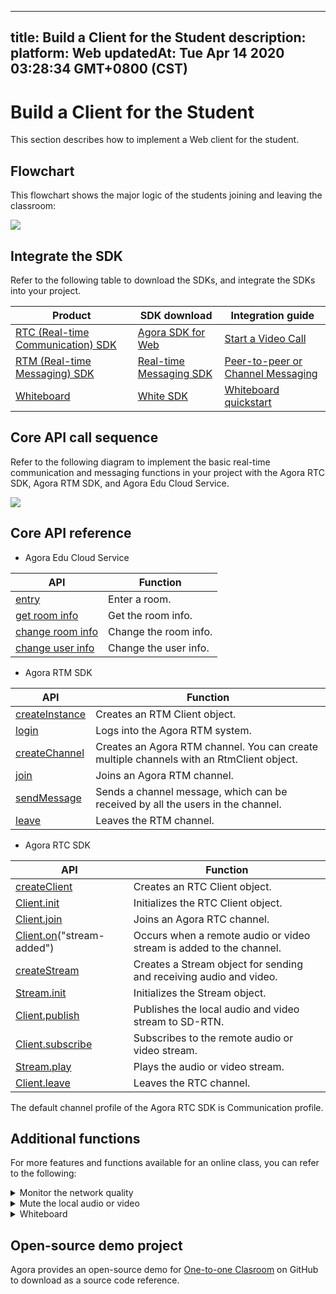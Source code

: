
---
title: Build a Client for the Student
description: 
platform: Web
updatedAt: Tue Apr 14 2020 03:28:34 GMT+0800 (CST)
---
# Build a Client for the Student
This section describes how to implement a Web client for the student.

## Flowchart

This flowchart shows the major logic of the students joining and leaving the classroom:

![](https://web-cdn.agora.io/docs-files/1582875834807)

## Integrate the SDK

Refer to the following table to download the SDKs, and integrate the SDKs into your project.


| Product | SDK download | Integration guide |
| ---------------- | ---------------- | ---------------- | 
| [RTC (Real-time Communication) SDK](https://docs.agora.io/en/Video/product_video?platform=All%20Platforms)      | [ Agora SDK for Web](https://docs.agora.io/en/Video/downloads)      | [Start a Video Call](https://docs.agora.io/en/Video/start_call_web?platform=Web) |
| [RTM (Real-time Messaging) SDK](https://docs.agora.io/en/Real-time-Messaging/product_rtm?platform=All%20Platforms) | [Real-time Messaging SDK](https://docs.agora.io/en/Real-time-Messaging/downloads) | [Peer-to-peer or Channel Messaging](https://docs.agora.io/en/Real-time-Messaging/messaging_web?platform=Web) |
| [Whiteboard](https://developer-en.netless.link/docs/javascript/overview/js-outline/) | [White SDK](https://developer-en.netless.link/docs/javascript/guide/js-sdk/) | [Whiteboard quickstart](https://developer-en.netless.link/docs/javascript/quick-start/js-precondition/) |


## Core API call sequence

Refer to the following diagram to implement the basic real-time communication and messaging functions in your project with the Agora RTC SDK, Agora RTM SDK, and Agora Edu Cloud Service.

![](https://web-cdn.agora.io/docs-files/1589367413753)

## Core API reference

- Agora Edu Cloud Service

| API | Function |
| ---------------- | ---------------- |
| [entry](https://github.com/AgoraIO-Usecase/eEducation/wiki/Agora-Edu-Cloud-Service#enter-a-classroom) | Enter a room. |
| [get room info](https://github.com/AgoraIO-Usecase/eEducation/wiki/Agora-Edu-Cloud-Service#initialize-a-classroom) | Get the room info. |
| [change room info](https://github.com/AgoraIO-Usecase/eEducation/wiki/Agora-Edu-Cloud-Service#change-room-info) | Change the room info. |
| [change user info](https://github.com/AgoraIO-Usecase/eEducation/wiki/Agora-Edu-Cloud-Service#change-user-info) | Change the user info. |
 
- Agora RTM SDK

| API | Function |
| ---------------- | ---------------- |
| [createInstance](https://docs.agora.io/en/Real-time-Messaging/API%20Reference/RTM_web/modules/agorartm.html#createinstance)     | Creates an RTM Client object.      |
| [login](https://docs.agora.io/en/Real-time-Messaging/API%20Reference/RTM_web/classes/rtmclient.html#login) | Logs into the Agora RTM system. |
| [createChannel](https://docs.agora.io/en/Real-time-Messaging/API%20Reference/RTM_web/classes/rtmclient.html#createchannel) | Creates an Agora RTM channel. You can create multiple channels with an RtmClient object. |
| [join](https://docs.agora.io/en/Real-time-Messaging/API%20Reference/RTM_web/classes/rtmchannel.html#join) | Joins an Agora RTM channel. |
| [sendMessage](https://docs.agora.io/en/Real-time-Messaging/API%20Reference/RTM_web/classes/rtmchannel.html#sendmessage)  | Sends a channel message, which can be received by all the users in the channel. |
| [leave](https://docs.agora.io/en/Real-time-Messaging/API%20Reference/RTM_web/classes/rtmchannel.html#leave) | Leaves the RTM channel. |

- Agora RTC SDK


| API | Function |
| ---------------- | ---------------- |
| [createClient](https://docs.agora.io/en/Video/API%20Reference/web/globals.html#createclient)        | Creates an RTC Client object.      |
| [Client.init](https://docs.agora.io/en/Video/API%20Reference/web/interfaces/agorartc.client.html#init) | Initializes the RTC Client object. |
| [Client.join](https://docs.agora.io/en/Video/API%20Reference/web/interfaces/agorartc.client.html#join) | Joins an Agora RTC channel. |
| [Client.on](https://docs.agora.io/en/Video/API%20Reference/web/interfaces/agorartc.client.html#on)("stream-added") | Occurs when a remote audio or video stream is added to the channel.  |
| [createStream](https://docs.agora.io/en/Video/API%20Reference/web/globals.html#createstream) | Creates a Stream object for sending and receiving audio and video. |
| [Stream.init](https://docs.agora.io/en/Video/API%20Reference/web/interfaces/agorartc.stream.html#init) | Initializes the Stream object.  |
| [Client.publish](https://docs.agora.io/en/Video/API%20Reference/web/interfaces/agorartc.client.html#publish) | Publishes the local audio and video stream to SD-RTN. |
| [Client.subscribe](https://docs.agora.io/en/Video/API%20Reference/web/interfaces/agorartc.client.html#subscribe) | Subscribes to the remote audio or video stream.|
| [Stream.play](https://docs.agora.io/en/Video/API%20Reference/web/interfaces/agorartc.stream.html#play) | Plays the audio or video stream.|
| [Client.leave](https://docs.agora.io/en/Video/API%20Reference/web/interfaces/agorartc.client.html#leave) | Leaves the RTC channel. |

<div class="alert note">The default channel profile of the Agora RTC SDK is Communication profile. </div>


## Additional functions

For more features and functions available for an  online class, you can refer to the following:


<details>
<summary>Monitor the network quality</summary>
Use the <code>on("network-quality")</code> callback of the Agora RTC SDK  to monitor the last-mile uplink and downlink network quality of every user in the channel. 
For more methods for reporting the real-time network quality, see the following guides:
<li><a href="https://docs.agora.io/en/Interactive%20Broadcast/lastmile_quality_web?platform=Web">Lastmile Tests</a></li>
<li><a href="https://docs.agora.io/en/Interactive%20Broadcast/in-call_quality_web?platform=Web">In-call Stats</a></li>
</details>
<details>
<summary>Mute the local audio or video</summary>
Call the following methods provided by the Agora RTC SDK:
	<li><code>muteAudio</code> or <code>unmuteAudio</code>, to stop or resume sending the local video stream.</li>
	<li><code>muteVideo</code> or <code>unmuteVideo</code>, to stop or resume sending the local video stream.</li>
</details>

<details>
<summary>Whiteboard</summary>
Implement the following whiteboard functions in your project:
	<li><a href="https://developer-en.netless.link/docs/javascript/features/js-document/">Document conversion</a></li>
	<li><a href="https://developer-en.netless.link/docs/javascript/features/js-state/">Status Listen</a></li>
	<li><a href="https://developer-en.netless.link/docs/javascript/features/js-tools/">Tools</a></li>
	<li><a href="https://developer-en.netless.link/docs/javascript/features/js-view/">Perspective Operation</a></li>
	<li><a href="https://developer-en.netless.link/docs/javascript/features/js-operation/">Whiteboard Operation</a></li>
	<li><a href="https://developer-en.netless.link/docs/javascript/features/js-scenes/">Page (Scene) Management</a></li>
</details>


## Open-source demo project

Agora provides an open-source demo for [One-to-one Clasroom](https://github.com/AgoraIO-Usecase/eEducation) on GitHub to download as a source code reference.
